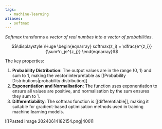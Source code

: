 ```yaml
---
tags:
  - machine-learning
aliases:
  - softmax
---
```

*Softmax* transforms a *vector of real numbes into a vector of probabilities*. 

$$\displaystyle \Huge \begin{eqnarray} 
softmax(z_i) = \dfrac{e^{z_i}}{\sum^n_je^{z_j}}
\end{eqnarray}$$

The key properties:
1. **Probability Distribution**: The output values are in the range (0, 1) and sum to 1, making the vector interpretable as [[Probability Distributions|probability distribution]].
2. **Exponentiation and Normalisation**: The function uses exponentiation to ensure all values are positive, and normalisation by the sum ensures they sum to 1.
3. **Differentiability**: The softmax function is [[differentiable]], making it suitable for gradient-based optimisation methods used in training machine learning models.


![[Pasted image 20240614182154.png|400]]